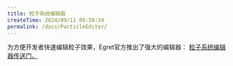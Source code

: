 ```yaml
---
title: 粒子系统编辑器
createTime: 2024/09/11 09:50:34
permalink: /docs/ParticleEditor/
---
```

为方便开发者快速编辑粒子效果，Egret官方推出了强大的编辑器： [粒子系统编辑器传送门。](http://egret.com/products/others.html#egret-feather)

